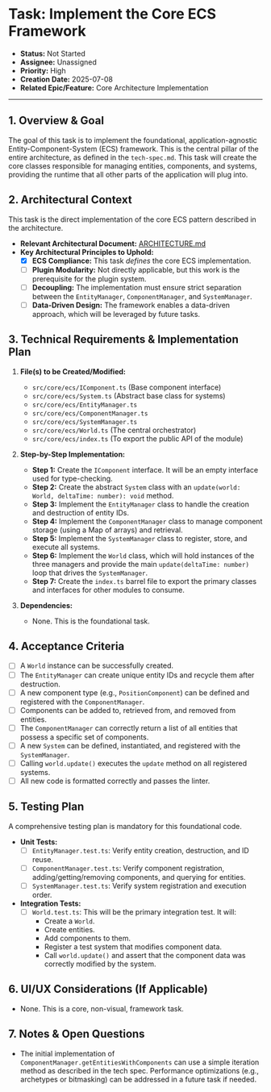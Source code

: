 # Task: Implement the Core ECS Framework

- **Status:** Not Started
- **Assignee:** Unassigned
- **Priority:** High
- **Creation Date:** 2025-07-08
- **Related Epic/Feature:** Core Architecture Implementation

---

## 1. Overview & Goal

The goal of this task is to implement the foundational, application-agnostic Entity-Component-System (ECS) framework. This is the central pillar of the entire architecture, as defined in the `tech-spec.md`. This task will create the core classes responsible for managing entities, components, and systems, providing the runtime that all other parts of the application will plug into.

## 2. Architectural Context

This task is the direct implementation of the core ECS pattern described in the architecture.

- **Relevant Architectural Document:** [ARCHITECTURE.md](./../architecture/ARCHITECTURE.md)
- **Key Architectural Principles to Uphold:**
  - [X] **ECS Compliance:** This task *defines* the core ECS implementation.
  - [ ] **Plugin Modularity:** Not directly applicable, but this work is the prerequisite for the plugin system.
  - [ ] **Decoupling:** The implementation must ensure strict separation between the `EntityManager`, `ComponentManager`, and `SystemManager`.
  - [ ] **Data-Driven Design:** The framework enables a data-driven approach, which will be leveraged by future tasks.

## 3. Technical Requirements & Implementation Plan

1.  **File(s) to be Created/Modified:**
    - `src/core/ecs/IComponent.ts` (Base component interface)
    - `src/core/ecs/System.ts` (Abstract base class for systems)
    - `src/core/ecs/EntityManager.ts`
    - `src/core/ecs/ComponentManager.ts`
    - `src/core/ecs/SystemManager.ts`
    - `src/core/ecs/World.ts` (The central orchestrator)
    - `src/core/ecs/index.ts` (To export the public API of the module)

2.  **Step-by-Step Implementation:**
    - **Step 1:** Create the `IComponent` interface. It will be an empty interface used for type-checking.
    - **Step 2:** Create the abstract `System` class with an `update(world: World, deltaTime: number): void` method.
    - **Step 3:** Implement the `EntityManager` class to handle the creation and destruction of entity IDs.
    - **Step 4:** Implement the `ComponentManager` class to manage component storage (using a Map of arrays) and retrieval.
    - **Step 5:** Implement the `SystemManager` class to register, store, and execute all systems.
    - **Step 6:** Implement the `World` class, which will hold instances of the three managers and provide the main `update(deltaTime: number)` loop that drives the `SystemManager`.
    - **Step 7:** Create the `index.ts` barrel file to export the primary classes and interfaces for other modules to consume.

3.  **Dependencies:**
    - None. This is the foundational task.

## 4. Acceptance Criteria

- [ ] A `World` instance can be successfully created.
- [ ] The `EntityManager` can create unique entity IDs and recycle them after destruction.
- [ ] A new component type (e.g., `PositionComponent`) can be defined and registered with the `ComponentManager`.
- [ ] Components can be added to, retrieved from, and removed from entities.
- [ ] The `ComponentManager` can correctly return a list of all entities that possess a specific set of components.
- [ ] A new `System` can be defined, instantiated, and registered with the `SystemManager`.
- [ ] Calling `world.update()` executes the `update` method on all registered systems.
- [ ] All new code is formatted correctly and passes the linter.

## 5. Testing Plan

A comprehensive testing plan is mandatory for this foundational code.

- **Unit Tests:**
  - [ ] `EntityManager.test.ts`: Verify entity creation, destruction, and ID reuse.
  - [ ] `ComponentManager.test.ts`: Verify component registration, adding/getting/removing components, and querying for entities.
  - [ ] `SystemManager.test.ts`: Verify system registration and execution order.
- **Integration Tests:**
  - [ ] `World.test.ts`: This will be the primary integration test. It will:
    - Create a `World`.
    - Create entities.
    - Add components to them.
    - Register a test system that modifies component data.
    - Call `world.update()` and assert that the component data was correctly modified by the system.

## 6. UI/UX Considerations (If Applicable)

- None. This is a core, non-visual, framework task.

## 7. Notes & Open Questions

- The initial implementation of `ComponentManager.getEntitiesWithComponents` can use a simple iteration method as described in the tech spec. Performance optimizations (e.g., archetypes or bitmasking) can be addressed in a future task if needed.
